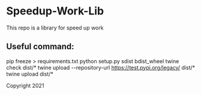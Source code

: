 # Speedup-Work-Lib

This repo is a library for speed up work

## Useful command:

pip freeze > requirements.txt
python setup.py sdist bdist_wheel
twine check dist/*
twine upload --repository-url https://test.pypi.org/legacy/ dist/*
twine upload dist/*

Copyright 2021
